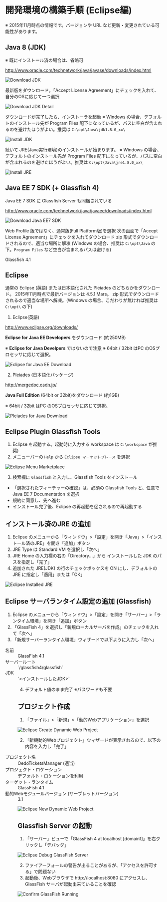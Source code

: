 開発環境の構築手順 (Eclipse編)
==============================

※ 2015年11月時点の情報です。バージョンや URL など更新・変更されている可能性があります。

## Java 8 (JDK)

※ 既にインストール済の場合は、省略可

http://www.oracle.com/technetwork/java/javase/downloads/index.html

![Download JDK](./images/Download_JDK.png)

最新版をダウンロード。「Accept License Agreement」にチェックを入れて、自分のOSに応じて一つ選択

![Download JDK Detail](./images/Download_JDK_Detail.png)

ダウンロードが完了したら、インストーラを起動
※ Windows の場合、デフォルトのインストール先が Program Files 配下になっているが、パスに空白が含まれるのを避けたほうがよい。推奨は `C:\opt\Java\jdk1.8.0_xx\`

![Install JDK](./images/Install_JDK.png)

続いて JRE(Java実行環境)のインストールが始まります。
※ Windows の場合、デフォルトのインストール先が Program Files 配下になっているが、パスに空白が含まれるのを避けたほうがよい。推奨は `C:\opt\Java\jre1.8.0_xx\`

![Install JRE](./images/Install_JRE.png)

## Java EE 7 SDK (+ Glassfish 4)

Java EE 7 SDK に Glassfish Server も同梱されている

http://www.oracle.com/technetwork/java/javaee/downloads/index.html

![Download Java EE7 SDK](./images/Download_Java_EE7_SDK.png)

Web Profile 版ではなく、通常版(Full Platform版)を選択
次の画面で「Accept License Agreement」にチェックを入れてダウンロード
zip 形式でダウンロードされるので、適当な場所に解凍 (Windows の場合、推奨は `C:\opt\Java` の下。`Program Files` など空白が含まれるパスは避ける)

Glassfish 4.1

## Eclipse

通常の Eclipse (英語) または日本語化された Pleiades のどちらかをダウンロード。
2015年11月時点で最新バージョンは 4.5.1 Mars。
zip 形式でダウンロードされるので適当な場所へ解凍。(Windows の場合、こだわりが無ければ推奨は `C:\opt\` の下)

1. Eclipse(英語)

  http://www.eclipse.org/downloads/

  **Eclipse for Java EE Developers** をダウンロード (約250MB)

  ※ **Eclipse for Java Develpers** ではないので注意
  ※ 64bit / 32bit はPC のOSプロセッサに応じて選択。

  <!-- ![Download Eclipse for Java EE](./images/Eclipse_for_JavaEE_Download.png =100x20) -->
  ![Eclipse for Java EE Download](./images/Eclipse_for_JavaEE_Download.png)

2. Pleiades (日本語化パッケージ)

  http://mergedoc.osdn.jp/

  **Java Full Edition** (64bit or 32bit)をダウンロード (約1GB)

  ※ 64bit / 32bit はPC のOSプロセッサに応じて選択。

  ![Pleiades for Java Download](./images/Pleiades_for_Java_Download.png)

## Eclipse Plugin Glassfish Tools

1. Eclipse を起動する。起動時に入力する workspace は `C:\workspace` が推奨)
2. メニューバーの `Help` から `Eclipse マーケットプレース` を選択

  ![Eclipse Menu Marketplace](./images/Eclipse_Menu_Marketplace.png)

3. 検索欄に `Glassfish` と入力し、Glassfish Tools をインストール

  * 「選択されたフィーチャーの確認」は、必須の Glassfish Tools と、任意で Java EE 7 Documentation を選択
  * 規約に同意し、先へ進む
  * インストール完了後、Eclipse の再起動を促されるので再起動する

## インストール済のJRE の追加

1. Eclipse のメニューから「ウィンドウ」>「設定」を開き「Java」>「インストール済のJRE」を開き「追加」ボタン
2. JRE Type は Standard VM を選択し「次へ」
3. JRE Home の入力欄の右の「Directory...」から インストールした JDK のパスを指定し「完了」
4. 追加された JRE(JDK) の行のチェックボックスを ON にし、デフォルトの JRE に指定し「適用」または「OK」

![Eclipse Installed JRE](./images/Eclipse_Installed_JRE.png)

## Eclipse サーバランタイム設定の追加 (Glassfish)

1.  Eclipse のメニューから「ウィンドウ」>「設定」を開き「サーバー」>「ランタイム環境」を開き「追加」ボタン
2. 「GlassFish 4」を選択し「新規ローカルサーバを作成」のチェックを入れて「次へ」
3. 「新規サーバーランタイム環境」ウィザードで以下ように入力し「次へ」

  <dt>名前<dd>GlassFish 4.1
  <dt>サーバールート<dd>`<Java EE SDK のインストールフォルダ>/glassfish4/glassfish`
  <dt>JDK<dd>`<インストールしたJDK>`

4. デフォルト値のまま完了 ※パスワードも不要

## プロジェクト作成

1. 「ファイル」>「新規」>「動的Webアプリケーション」を選択

  ![Eclipse Create Dynamic Web Project](./images/Eclipse_Create_Dynamic_Web_Project.png)

2. 「新機動的Webプロジェクト」ウィザードが表示されるので、以下の内容を入力し「完了」

  <dt>プロジェクト名<dd>OedoTicketsManager (適当)
  <dt>プロジェクト・ロケーション<dd>デフォルト・ロケーションを利用
  <dt>ターゲット・ランタイム<dd>GlassFish 4.1
  <dt>動的Webモジュールバージョン (サーブレットバージョン)<dd>3.1

  ![Eclipse New Dynamic Web Project](./images/Eclipse_New_Dynamic_Web_Project.png)

## Glassfish Server の起動

1. 「サーバー」ビューで「GlassFish 4 at localhost [domain1]」を右クリックし「デバッグ」

  ![Eclipse Debug GlassFish Server](./images/Eclipse_Debug_GlassFish_Server.png)

2. ファイアーフォールの警告が出ることがあるが、「アクセスを許可する」で問題ない
3. 起動後、Webブラウザで http://localhost:8080 にアクセスし、GlassFish サーバが起動出来ていることを確認

  ![Confirm GlassFish Running](./images/Confirm_GlassFish_Running.png)

